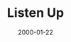 ---
layout: message
category: message
series: "Talking to God"
title: "Listen Up"
date: 2000-01-22
audio-description: "What exactly is this thing called prayer? We look at both myths and reality of &quot;Talking to God.&quot; "
audio: ""
audio-title: "Listen Up"
audio-duration: ":"
---
